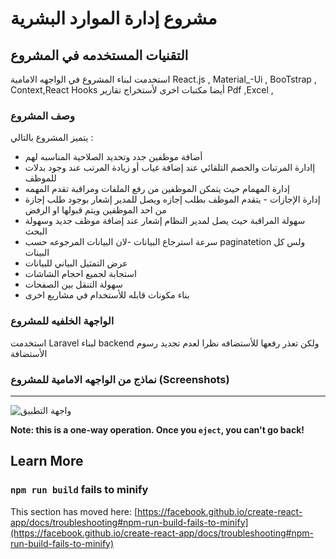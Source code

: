 # مشروع إدارة الموارد البشرية 
 

## التقنيات المستخدمه في المشروع

استخدمت لبناء المشروع في الواجهه الامامية React.js , Material_-Ui , BooTstrap , Context,React Hooks
أيضا مكتبات اخرى لأستخراج تقارير Pdf ,Excel ,

###  وصف المشروع

يتميز المشروع بالتالي :<br/>
 * أضافة موظفين جدد وتحديد الصلاحية المناسبه لهم   </br>
 * إادارة المرتبات والخصم التلقائي عند إضافة غياب أو زيادة المرتب عند وجود بدلات للموظف </br>
 * إدارة المهمام حيث يتمكن الموظفين من رفع الملفات ومراقبة تقدم المهمه </br>
 * إدارة الإجازات - يتقدم الموظف بطلب إجازه ويصل للمدير إشعار بوجود طلب إجازة من احد الموظفين ويتم قبولها او الرفض </br>
 * سهولة المراقبة حيث يصل لمدير النظام إشعار عند إضافة موظف جديد وسهولة البحث </br>
 * سرعة استرجاع البيانات -لان البيانات المرجوعه حسب paginatetion ولس كل البينات  </br> 
 * عرض التمثيل البياني للبيانات </br>
 * استجابة لجميع احجام الشاشات </br>
 * سهولة التنقل بين الصفحات </br>
 * بناء مكونات قابله للأستخدام في مشاريع اخرى </br>
   

 
 ### الواجهة الخلفيه للمشروع 
استخدمت Laravel لبناء backend  ولكن تعذر رفعها للأستضافه نظرا لعدم تجديد رسوم الأستضافة 
 
 

### نماذج من الواجهه الامامية للمشروع (Screenshots) 
- - -
![واجهة التطبيق](screenshots/home1.PNG/.)
 


**Note: this is a one-way operation. Once you `eject`, you can't go back!**

 

## Learn More

 

### `npm run build` fails to minify

This section has moved here: [https://facebook.github.io/create-react-app/docs/troubleshooting#npm-run-build-fails-to-minify](https://facebook.github.io/create-react-app/docs/troubleshooting#npm-run-build-fails-to-minify)
